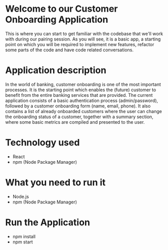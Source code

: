 # Welcome to our Customer Onboarding Application

This is where you can start to get familiar with the codebase that we'll work with during our pairing session. As you will see, it is a basic app, a starting point on which you will be required to implement new features, refactor some parts of the code and have code related conversations. 

# Application description

In the world of banking, customer onboarding is one of the most important processes. It is the starting point which enables the (future) customer to benefit from the entire banking services that are provided. The current application consists of a basic authentication process (admin/password), followed by a customer onboarding form (name, email, phone). It also contains a list of already onboarded customers where the user can change the onboarding status of a customer, together with a summary section, where some basic metrics are compiled and presented to the user.

# Technology used

- React
- npm (Node Package Manager)

# What you need to run it

- Node.js
- npm (Node Package Manager)

# Run the Application

- npm install
- npm start
